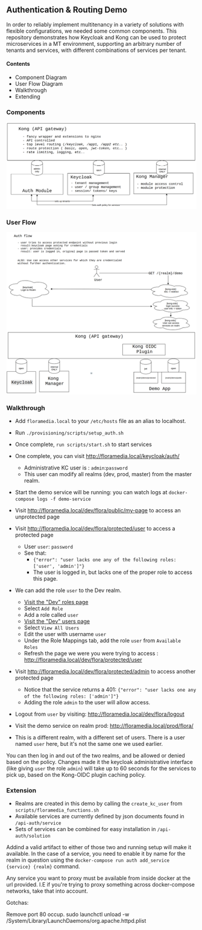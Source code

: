 ## Authentication & Routing Demo

In order to reliably implement multitenancy in a variety of solutions with flexible configurations, we needed some common components. This repository demonstrates how Keycloak and Kong can be used to protect microservices in a MT environment, supporting an arbitrary number of tenants and services, with different combinations of services per tenant.

#### Contents
 - Component Diagram
 - User Flow Diagram
 - Walkthrough
 - Extending

### Components
![components](docs/component.png)

### User Flow
![userflow](docs/user-flow.png)


### Walkthrough

 - Add `floramedia.local` to your `/etc/hosts` file as an alias to localhost.
 - Run `./provisioning/scripts/setup_auth.sh`
 - Once complete, `run scripts/start.sh` to start services
 - One complete, you can visit http://floramedia.local/keycloak/auth/
   - Administrative KC user is : `admin`:`password`
   - This user can modify all realms (dev, prod, master) from the master realm.
 - Start the demo service will be running: you can watch logs at `docker-compose logs -f demo-service`
 - Visit http://floramedia.local/dev/flora/public/my-page to access an unprotected page
 - Visit http://floramedia.local/dev/flora/protected/user to access a protected page
   - User `user`: `password`
   - See that:
     - `{"error": "user lacks one any of the following roles: ['user', 'admin']"}`
     - The user is logged in, but lacks one of the proper role to access this page.
 - We can add the role `user` to the Dev realm.
   - [Visit the "Dev" roles page](http://floramedia.local/keycloak/auth/admin/master/console/#/realms/dev/roles)
   - Select `Add Role`
   - Add a role called `user`
   - [Visit the "Dev" users page](http://floramedia.local/keycloak/auth/admin/master/console/#/realms/dev/users)
   - Select `View All Users`
   - Edit the user with username `user`
   - Under the Role Mappings tab, add the role `user` from `Available Roles`
   - Refresh the page we were you were trying to access : http://floramedia.local/dev/flora/protected/user

 - Visit http://floramedia.local/dev/flora/protected/admin to access another protected page
   - Notice that the service returns a 401: `{"error": "user lacks one any of the following roles: ['admin']"}`
   - Adding the role `admin` to the user will allow access. 

 - Logout from `user` by visiting: http://floramedia.local/dev/flora/logout
 - Visit the demo service on realm prod: http://floramedia.local/prod/flora/
 - This is a different realm, with a different set of users. There is a user named `user` here, but it's not the same one we used earlier.
 
You can then log in and out of the two realms, and be allowed or denied based on the policy. Changes made it the keycloak administrative interface (like giving `user` the role `admin`) will take up to 60 seconds for the services to pick up, based on the Kong-OIDC plugin caching policy.

### Extension

  - Realms are created in this demo by calling the `create_kc_user` from `scripts/floramedia_functions.sh`
  - Available services are currently defined by json documents found in `/api-auth/service`
  - Sets of services can be combined for easy installation in `/api-auth/solution`

Addind a valid artifact to either of those two and running setup will make it available. In the case of a service, you need to enable it by name for the realm in question using the `docker-compose run auth add_service {service} {realm}` command.

Any service you want to proxy must be available from inside docker at the url provided. I.E if you're trying to proxy something across docker-compose networks, take that into account.


   
 
Gotchas: 

Remove port 80 occup. sudo launchctl unload -w /System/Library/LaunchDaemons/org.apache.httpd.plist